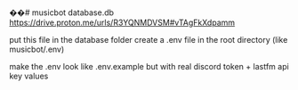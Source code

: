 ��#   m u s i c b o t 
 database.db
 https://drive.proton.me/urls/R3YQNMDVSM#vTAgFkXdpamm

put this file in the database folder
create a .env file in the root directory (like musicbot/.env)

make the .env look like .env.example but with real discord token + lastfm api key values
